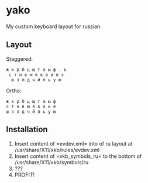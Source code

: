 # yako
My custom keyboard layout for russian.

## Layout
Staggered:

```
ж х р б ц щ г а ы ф . ъ
 с т н в м я к о и е э
  ш з л д ч й п ь у ю
```

Ortho:
```
ж х р б ц щ г а ы ф
с т н в м я к о и е
ш з л д ч й п ь у ю
```

## Installation
1. Insert content of =evdev.xml= into <variantList> of ru layout at /usr/share/X11/xkb/rules/evdev.xml
2. Insert content of =xkb_symbols_ru= to the bottom of /usr/share/X11/xkb/symbols/ru
3. ???
4. PROFIT!
